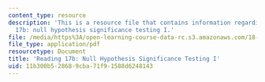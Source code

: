 ```yaml
---
content_type: resource
description: 'This is a resource file that contains information regarding reading
  17b: null hypothesis significance testing I.'
file: /media/https%3A/open-learning-course-data-rc.s3.amazonaws.com/18-05-introduction-to-probability-and-statistics-spring-2014/11b300b528689cba71f91588d6248143_MIT18_05S14_Reading17b.pdf
file_type: application/pdf
resourcetype: Document
title: 'Reading 17b: Null Hypothesis Significance Testing I'
uid: 11b300b5-2868-9cba-71f9-1588d6248143
---
```

